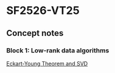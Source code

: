 # SF2526-VT25

## Concept notes

### Block 1: Low-rank data algorithms

[Eckart-Young Theorem and SVD](https://github.com/dgsob/SF2526-VT25/blob/main/notes/eckart-young-theorem.md)

